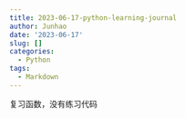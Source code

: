 ```yaml
---
title: 2023-06-17-python-learning-journal
author: Junhao
date: '2023-06-17'
slug: []
categories:
  - Python
tags:
  - Markdown
---
```

  复习函数，没有练习代码